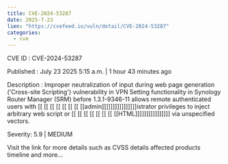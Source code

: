 ```yaml
---
title: CVE-2024-53287
date: 2025-7-23
lien: "https://cvefeed.io/vuln/detail/CVE-2024-53287"
categories:
  - cve
---
```


CVE ID : CVE-2024-53287

Published :  July 23
2025
5:15 a.m. | 1 hour
43 minutes ago

Description : Improper neutralization of input during web page generation ('Cross-site Scripting') vulnerability in VPN Setting functionality in Synology Router Manager (SRM) before 1.3.1-9346-11 allows remote authenticated users with  [[ [[ [[ [[ [[ [[ [[ [[admin]]]]]]]]]]]]]]]]istrator privileges to inject arbitrary web script or  [[ [[ [[ [[ [[ [[ [[ [[HTML]]]]]]]]]]]]]]]] via unspecified vectors.

Severity: 5.9 | MEDIUM

Visit the link for more details
such as CVSS details
affected products
timeline
and more...
